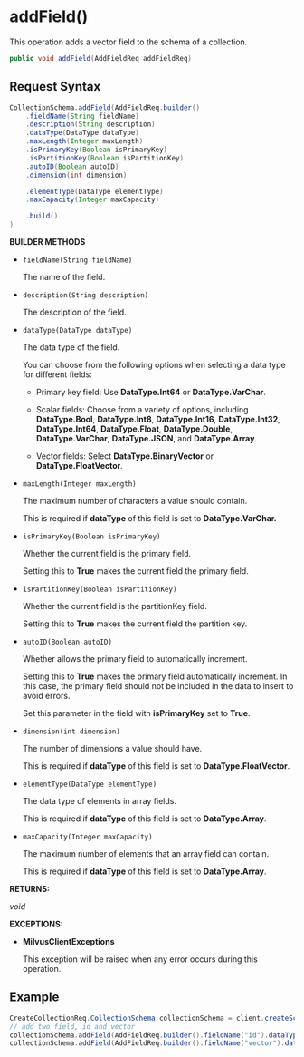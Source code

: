 # addField()

This operation adds a vector field to the schema of a collection.

```java
public void addField(AddFieldReq addFieldReq)
```

## Request Syntax

```java
CollectionSchema.addField(AddFieldReq.builder()
    .fieldName(String fieldName)
    .description(String description)
    .dataType(DataType dataType)
    .maxLength(Integer maxLength)
    .isPrimaryKey(Boolean isPrimaryKey)
    .isPartitionKey(Boolean isPartitionKey)
    .autoID(Boolean autoID)
    .dimension(int dimension)

    .elementType(DataType elementType)
    .maxCapacity(Integer maxCapacity)

    .build()
)
```

**BUILDER METHODS**

- `fieldName(String fieldName)`

    The name of the field.

- `description(String description)`

    The description of the field.

- `dataType(DataType dataType)`

    The data type of the field.

    You can choose from the following options when selecting a data type for different fields:

    - Primary key field: Use **DataType.Int64** or **DataType.VarChar**.

    - Scalar fields: Choose from a variety of options, including **DataType.Bool**, **DataType.Int8**, **DataType.Int16**, **DataType.Int32**, **DataType.Int64**, **DataType.Float**, **DataType.Double**, **DataType.VarChar**, **DataType.JSON**, and **DataType.Array**.

    - Vector fields: Select **DataType.BinaryVector** or **DataType.FloatVector**.

- `maxLength(Integer maxLength)`

    The maximum number of characters a value should contain.

    This is required if **dataType** of this field is set to **DataType.VarChar.**

- `isPrimaryKey(Boolean isPrimaryKey)`

    Whether the current field is the primary field.

    Setting this to **True** makes the current field the primary field.

- `isPartitionKey(Boolean isPartitionKey)`

    Whether the current field is the partitionKey field.

    Setting this to **True** makes the current field the partition key.

- `autoID(Boolean autoID)`

    Whether allows the primary field to automatically increment.

    Setting this to **True** makes the primary field automatically increment. In this case, the primary field should not be included in the data to insert to avoid errors.

    Set this parameter in the field with **isPrimaryKey** set to **True**.

- `dimension(int dimension)`

    The number of dimensions a value should have.

    This is required if **dataType** of this field is set to **DataType.FloatVector**.

- `elementType(DataType elementType)`

    The data type of elements in array fields.

    This is required if **dataType** of this field is set to **DataType.Array**.

- `maxCapacity(Integer maxCapacity)`

    The maximum number of elements that an array field can contain.

    This is required if **dataType** of this field is set to **DataType.Array**.

**RETURNS:**

*void*

**EXCEPTIONS:**

- **MilvusClientExceptions**

    This exception will be raised when any error occurs during this operation.

## Example

```java
CreateCollectionReq.CollectionSchema collectionSchema = client.createSchema();
// add two field, id and vector
collectionSchema.addField(AddFieldReq.builder().fieldName("id").dataType(DataType.Int64).isPrimaryKey(Boolean.TRUE).autoID(Boolean.FALSE).description("id").build());
collectionSchema.addField(AddFieldReq.builder().fieldName("vector").dataType(DataType.FloatVector).dimension(dim).build());
```

